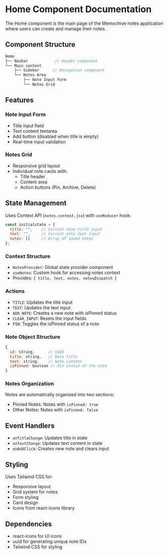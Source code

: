 # Home Component Documentation

The Home component is the main page of the Memochive notes application where users can create and manage their notes.

## Component Structure

```jsx
Home
├── Navbar            // Header component
└── Main content
    ├── Sidebar      // Navigation component
    └── Notes Area
        ├── Note Input Form
        └── Notes Grid
```

## Features

### Note Input Form
- Title input field
- Text content textarea
- Add button (disabled when title is empty)
- Real-time input validation

### Notes Grid
- Responsive grid layout
- Individual note cards with:
  - Title header
  - Content area
  - Action buttons (Pin, Archive, Delete)

## State Management

Uses Context API (`notes.context.jsx`) with `useReducer` hook:

```javascript
const initialstate = {
  title: "",    // Current note title input
  text: "",     // Current note text input
  notes: []     // Array of saved notes
};
```

### Context Structure

- `NotesProvider`: Global state provider component
- `useNotes`: Custom hook for accessing notes context
- Provides: `{ title, text, notes, notesDispatch }`

### Actions

- `TITLE`: Updates the title input
- `TEXT`: Updates the text input
- `ADD_NOTE`: Creates a new note with isPinned status
- `CLEAR_INPUT`: Resets the input fields
- `PIN`: Toggles the isPinned status of a note

### Note Object Structure

```javascript
{
  id: string,      // UUID
  title: string,   // Note title
  text: string,    // Note content
  isPinned: boolean // Pin status of the note
}
```

### Notes Organization

Notes are automatically organized into two sections:
- Pinned Notes: Notes with `isPinned: true`
- Other Notes: Notes with `isPinned: false`

## Event Handlers

- `onTitleChange`: Updates title in state
- `onTextChange`: Updates text content in state
- `onAddClick`: Creates new note and clears input

## Styling

Uses Tailwind CSS for:
- Responsive layout
- Grid system for notes
- Form styling
- Card design
- Icons from react-icons library

## Dependencies

- react-icons for UI icons
- uuid for generating unique note IDs
- Tailwind CSS for styling
